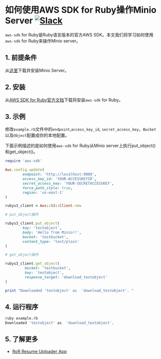 # 如何使用AWS SDK for Ruby操作Minio Server [![Slack](https://slack.minio.io/slack?type=svg)](https://slack.minio.io)

`aws-sdk` for Ruby是Ruby语言版本的官方AWS SDK。本文我们将学习如何使用`aws-sdk` for Ruby来操作Minio server。

## 1. 前提条件

从[这里](https://docs.minio.io/docs/minio-quickstart-guide)下载并安装Minio Server。

## 2. 安装

从[AWS SDK for Ruby官方文档](https://aws.amazon.com/sdk-for-ruby/)下载将安装`aws-sdk` for Ruby。

## 3. 示例

修改``example.rb``文件中的``endpoint``,``access_key_id``, ``secret_access_key``，``Bucket``以及``Object``配置成你的本地配置。

下面示例描述的是如何使用`aws-sdk` for Ruby从Minio server上执行put_object()和get_object()。

```ruby
require 'aws-sdk'

Aws.config.update(
        endpoint: 'http://localhost:9000',
        access_key_id: 'YOUR-ACCESSKEYID',
        secret_access_key: 'YOUR-SECRETACCESSKEY',
        force_path_style: true,
        region: 'us-east-1'
)

rubys3_client = Aws::S3::Client.new

# put_object操作

rubys3_client.put_object(
        key: 'testobject',
        body: 'Hello from Minio!!',
        bucket: 'testbucket',
        content_type: 'text/plain'
)

# get_object操作

rubys3_client.get_object(
         bucket: 'testbucket',
         key: 'testobject',
         response_target: 'download_testobject'
)

print "Downloaded 'testobject' as  'download_testobject'. "
```

## 4. 运行程序

```sh
ruby example.rb
Downloaded 'testobject' as  'download_testobject'.
```

## 5. 了解更多

* [RoR Resume Uploader App](https://docs.minio.io/docs/ror-resume-uploader-app)

